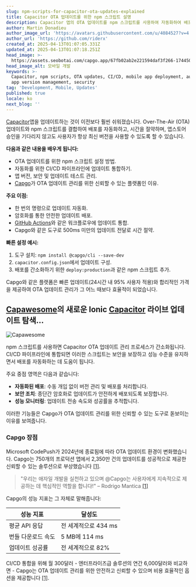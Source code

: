 ```yaml
---
slug: npm-scripts-for-capacitor-ota-updates-explained
title: Capacitor OTA 업데이트를 위한 npm 스크립트 설명
description: Capacitor 앱의 OTA 업데이트를 npm 스크립트를 사용하여 자동화하여 배포 효율성과 사용자 경험을 향상시키는 방법을 알아보세요.
author: Martin Donadieu
author_image_url: 'https://avatars.githubusercontent.com/u/4084527?v=4'
author_url: 'https://github.com/riderx'
created_at: 2025-04-13T01:07:05.331Z
updated_at: 2025-04-13T01:07:18.251Z
head_image: >-
  https://assets.seobotai.com/capgo.app/67fb02ab2e221594daf3f266-1744506438251.jpg
head_image_alt: 모바일 개발
keywords: >-
  Capacitor, npm scripts, OTA updates, CI/CD, mobile app deployment, automation,
  app version management, security
tag: 'Development, Mobile, Updates'
published: true
locale: ko
next_blog: ''
---
```

[Capacitor](https://capacitorjs.com/)앱을 업데이트하는 것이 이전보다 훨씬 쉬워졌습니다. Over-The-Air (OTA) 업데이트와 npm 스크립트를 결합하여 배포를 자동화하고, 시간을 절약하며, 앱스토어 승인을 기다리지 않고도 사용자가 항상 최신 버전을 사용할 수 있도록 할 수 있습니다.

**다음과 같은 내용을 배우게 됩니다:**

- OTA 업데이트를 위한 npm 스크립트 설정 방법.
- 자동화를 위한 CI/CD 파이프라인에 업데이트 통합하기.
- 앱 버전, 보안 및 업데이트 테스트 관리.
- [Capgo](https://capgo.app/)가 OTA 업데이트 관리를 위한 신뢰할 수 있는 플랫폼인 이유.

**주요 이점:**

- 한 번의 명령으로 업데이트 자동화.
- 암호화를 통한 안전한 업데이트 배포.
- [GitHub Actions](https://docs.github.com/actions)와 같은 워크플로우에 업데이트 통합.
- Capgo와 같은 도구로 500ms 미만의 업데이트 전달로 시간 절약.

**빠른 설정 예시:**

1. 도구 설치: `npm install @capgo/cli --save-dev`
2. `capacitor.config.json`에서 업데이트 구성.
3. 배포를 간소화하기 위한 `deploy:production`과 같은 npm 스크립트 추가.

Capgo와 같은 플랫폼은 빠른 업데이트(24시간 내 95% 사용자 적용)와 합리적인 가격을 제공하여 OTA 업데이트 관리가 그 어느 때보다 효율적이 되었습니다.

## [Capawesome](https://capawesome.io/)의 새로운 Ionic [Capacitor](https://capacitorjs.com/) 라이브 업데이트 탐색...

![Capawesome](https://assets.seobotai.com/capgo.app/67fb02ab2e221594daf3f266/04d155e1ac5e3041660c0e8da59e2e54.jpg)

npm 스크립트를 사용하면 Capacitor OTA 업데이트 관리 프로세스가 간소화됩니다. CI/CD 파이프라인에 통합되면 이러한 스크립트는 보안을 보장하고 성능 수준을 유지하면서 배포를 자동화하는 데 도움이 됩니다.

주요 중점 영역은 다음과 같습니다:

-   **자동화된 배포**: 수동 개입 없이 버전 관리 및 배포를 처리합니다.
-   **보안 조치**: 종단간 암호화로 업데이트가 안전하게 배포되도록 보장합니다.
-   **성능 모니터링**: 업데이트 전송 속도와 성공률을 추적합니다.

이러한 기능들은 Capgo가 OTA 업데이트 관리를 위한 신뢰할 수 있는 도구로 돋보이는 이유를 보여줍니다.

### Capgo 장점

Microsoft CodePush가 2024년에 종료됨에 따라 OTA 업데이트 환경이 변화했습니다. Capgo는 750개의 프로덕션 앱에서 2,350만 건의 업데이트를 성공적으로 제공한 신뢰할 수 있는 솔루션으로 부상했습니다 [\[1\]](https://capgo.app/).

> "우리는 애자일 개발을 실천하고 있으며 @Capgo는 사용자에게 지속적으로 제공하는 데 핵심적인 역할을 합니다!" – Rodrigo Mantica [\[1\]](https://capgo.app/)

Capgo의 성능 지표는 그 자체로 말해줍니다:

| **성능 지표** | **달성도** |
| --- | --- |
| 평균 API 응답 | 전 세계적으로 434 ms |
| 번들 다운로드 속도 | 5 MB에 114 ms |
| 업데이트 성공률 | 전 세계적으로 82% |

CI/CD 통합을 위해 월 300달러 - 엔터프라이즈급 솔루션의 연간 6,000달러와 비교하면 - Capgo는 OTA 업데이트 관리를 위한 안전하고 신뢰할 수 있으며 비용 효율적인 옵션을 제공합니다 [\[1\]](https://capgo.app/).
